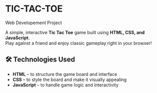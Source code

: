 # TIC-TAC-TOE
Web Developement Project

A simple, interactive **Tic Tac Toe** game built using **HTML, CSS, and JavaScript**.  
Play against a friend and enjoy classic gameplay right in your browser!

## 🛠️ Technologies Used
- **HTML** – to structure the game board and interface
- **CSS** – to style the board and make it visually appealing
- **JavaScript** – to handle game logic and interactivity
